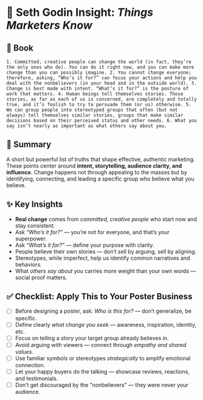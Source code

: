 # 🧠 Seth Godin Insight: _Things Marketers Know_
## 📔 Book
```book
1. Committed, creative people can change the world (in fact, they’re the only ones who do). You can do it right now, and you can make more change than you can possibly imagine. 2. You cannot change everyone; therefore, asking, “Who’s it for?” can focus your actions and help you deal with the nonbelievers (in your head and in the outside world). 3. Change is best made with intent. “What’s it for?” is the posture of work that matters. 4. Human beings tell themselves stories. Those stories, as far as each of us is concerned, are completely and totally true, and it’s foolish to try to persuade them (or us) otherwise. 5. We can group people into stereotyped groups that often (but not always) tell themselves similar stories, groups that make similar decisions based on their perceived status and other needs. 6. What you say isn’t nearly as important as what others say about you.
```

## 📌 Summary

A short but powerful list of truths that shape effective, authentic marketing. These points center around **intent, storytelling, audience clarity, and influence**. Change happens not through appealing to the masses but by identifying, connecting, and leading a specific group who believe what you believe.

## ✨ Key Insights

- **Real change** comes from _committed, creative people_ who start now and stay consistent.
- Ask _“Who’s it for?”_ — you’re not for everyone, and that’s your superpower.
- Ask _“What’s it for?”_ — define your purpose with clarity.
- People believe their own stories — don’t sell by arguing, sell by aligning.
- Stereotypes, while imperfect, help us identify common narratives and behaviors.
- What _others say about you_ carries more weight than your own words — social proof matters.

## ✅ Checklist: Apply This to Your Poster Business

- [ ] Before designing a poster, ask: _Who is this for?_ — don’t generalize, be specific.
- [ ] Define clearly _what change you seek_ — awareness, inspiration, identity, etc.
- [ ] Focus on telling a story your target group already believes in.
- [ ] Avoid arguing with viewers — connect through _empathy and shared values_.
- [ ] Use familiar symbols or stereotypes _strategically_ to amplify emotional connection.
- [ ] Let your happy buyers do the talking — showcase reviews, reactions, and testimonials.
- [ ] Don’t get discouraged by the "nonbelievers" — they were never your audience.